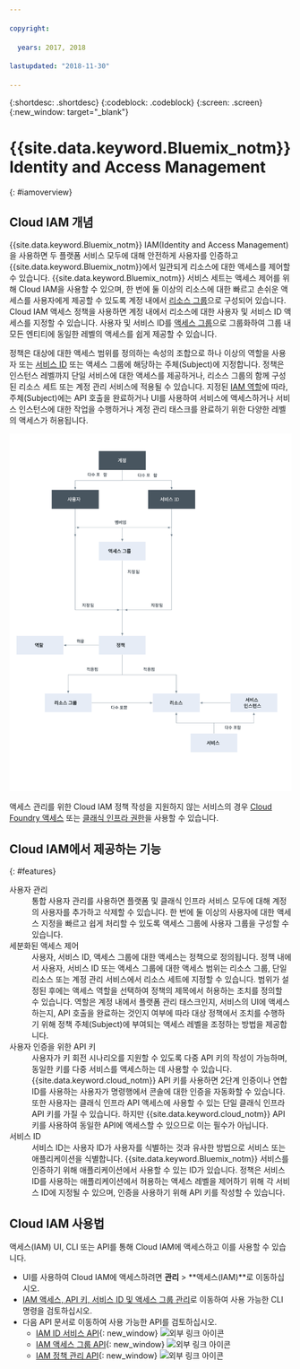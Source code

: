 ```yaml
---

copyright:

  years: 2017, 2018

lastupdated: "2018-11-30"

---
```


{:shortdesc: .shortdesc}
{:codeblock: .codeblock}
{:screen: .screen}
{:new_window: target="_blank"}

# {{site.data.keyword.Bluemix_notm}} Identity and Access Management
{: #iamoverview}

## Cloud IAM 개념

{{site.data.keyword.Bluemix_notm}} IAM(Identity and Access Management)을 사용하면 두 플랫폼 서비스 모두에 대해 안전하게 사용자를 인증하고 {{site.data.keyword.Bluemix_notm}}에서 일관되게 리소스에 대한 액세스를 제어할 수 있습니다. {{site.data.keyword.Bluemix_notm}} 서비스 세트는 액세스 제어를 위해 Cloud IAM을 사용할 수 있으며, 한 번에 둘 이상의 리소스에 대한 빠르고 손쉬운 액세스를 사용자에게 제공할 수 있도록 계정 내에서 [리소스 그룹](/docs/account/resourcegroups.html)으로 구성되어 있습니다. Cloud IAM 액세스 정책을 사용하면 계정 내에서 리소스에 대한 사용자 및 서비스 ID 액세스를 지정할 수 있습니다. 사용자 및 서비스 ID를 [액세스 그룹](/docs/iam/groups.html)으로 그룹화하여 그룹 내 모든 엔티티에 동일한 레벨의 액세스를 쉽게 제공할 수 있습니다.

정책은 대상에 대한 액세스 범위를 정의하는 속성의 조합으로 하나 이상의 역할을 사용자 또는 [서비스 ID](/docs/iam/serviceid.html#serviceids) 또는 액세스 그룹에 해당하는 주체(Subject)에 지정합니다. 정책은 인스턴스 레벨까지 단일 서비스에 대한 액세스를 제공하거나, 리소스 그룹의 함께 구성된 리소스 세트 또는 계정 관리 서비스에 적용될 수 있습니다. 지정된 [IAM 역할](/docs/iam/users_roles.html#iamusermanrol)에 따라, 주체(Subject)에는 API 호출을 완료하거나 UI를 사용하여 서비스에 액세스하거나 서비스 인스턴스에 대한 작업을 수행하거나 계정 관리 태스크를 완료하기 위한 다양한 레벨의 액세스가 허용됩니다.


![계정의 액세스 제어를 위한 IAM](images/iam-diagram.svg "IAM을 사용하여 계정에서 액세스를 관리하는 방법")

액세스 관리를 위한 Cloud IAM 정책 작성을 지원하지 않는 서비스의 경우 [Cloud Foundry 액세스](/docs/iam/cfaccess.html#cfaccess) 또는 [클래식 인프라 권한](/docs/iam/infrastructureaccess.html#infrapermission)을 사용할 수 있습니다.


## Cloud IAM에서 제공하는 기능
{: #features}

<dl>
<dt>사용자 관리</dt>
<dd>통합 사용자 관리를 사용하면 플랫폼 및 클래식 인프라 서비스 모두에 대해 계정의 사용자를 추가하고 삭제할 수 있습니다. 한 번에 둘 이상의 사용자에 대한 액세스 지정을 빠르고 쉽게 처리할 수 있도록 액세스 그룹에 사용자 그룹을 구성할 수 있습니다.</dd>
<dt>세분화된 액세스 제어</dt>
<dd>사용자, 서비스 ID, 액세스 그룹에 대한 액세스는 정책으로 정의됩니다. 정책 내에서 사용자, 서비스 ID 또는 액세스 그룹에 대한 액세스 범위는 리소스 그룹, 단일 리소스 또는 계정 관리 서비스에서 리소스 세트에 지정할 수 있습니다. 범위가 설정된 후에는 액세스 역할을 선택하여 정책의 제목에서 허용하는 조치를 정의할 수 있습니다. 역할은 계정 내에서 플랫폼 관리 태스크인지, 서비스의 UI에 액세스하는지, API 호출을 완료하는 것인지 여부에 따라 대상 정책에서 조치를 수행하기 위해 정책 주체(Subject)에 부여되는 액세스 레벨을 조정하는 방법을 제공합니다.</dd>
<dt>사용자 인증을 위한 API 키</dt>
<dd>사용자가 키 회전 시나리오를 지원할 수 있도록 다중 API 키의 작성이 가능하며, 동일한 키를 다중 서비스를 액세스하는 데 사용할 수 있습니다. {{site.data.keyword.cloud_notm}} API 키를 사용하면 2단계 인증이나 연합 ID를 사용하는 사용자가 명령행에서 콘솔에 대한 인증을 자동화할 수 있습니다. 또한 사용자는 클래식 인프라 API 액세스에 사용할 수 있는 단일 클래식 인프라 API 키를 가질 수 있습니다. 하지만 {{site.data.keyword.cloud_notm}} API 키를 사용하여 동일한 API에 액세스할 수 있으므로 이는 필수가 아닙니다.</dd>
<dt>서비스 ID</dt>
<dd>서비스 ID는 사용자 ID가 사용자를 식별하는 것과 유사한 방법으로 서비스 또는 애플리케이션을 식별합니다. {{site.data.keyword.Bluemix_notm}} 서비스를 인증하기 위해 애플리케이션에서 사용할 수 있는 ID가 있습니다. 정책은 서비스 ID를 사용하는 애플리케이션에서 허용하는 액세스 레벨을 제어하기 위해 각 서비스 ID에 지정될 수 있으며, 인증을 사용하기 위해 API 키를 작성할 수 있습니다.</dd>
</dl>


## Cloud IAM 사용법

액세스(IAM) UI, CLI 또는 API를 통해 Cloud IAM에 액세스하고 이를 사용할 수 있습니다.

* UI를 사용하여 Cloud IAM에 액세스하려면 **관리** &gt; **액세스(IAM)**로 이동하십시오.
* [IAM 액세스, API 키, 서비스 ID 및 액세스 그룹 관리](/docs/cli/reference/ibmcloud/cli_api_policy.html#ibmcloud_commands_iam)로 이동하여 사용 가능한 CLI 명령을 검토하십시오.
* 다음 API 문서로 이동하여 사용 가능한 API를 검토하십시오.
    * [IAM ID 서비스 API](https://{DomainName}/apidocs/iam-identity-token-api){: new_window} ![외부 링크 아이콘](../icons/launch-glyph.svg "외부 링크 아이콘")
    * [IAM 액세스 그룹 API](https://{DomainName}/apidocs/iam-access-groups){: new_window} ![외부 링크 아이콘](../icons/launch-glyph.svg "외부 링크 아이콘")
    * [IAM 정책 관리 API](https://{DomainName}/apidocs/iam-policy-management){: new_window} ![외부 링크 아이콘](../icons/launch-glyph.svg "외부 링크 아이콘")
